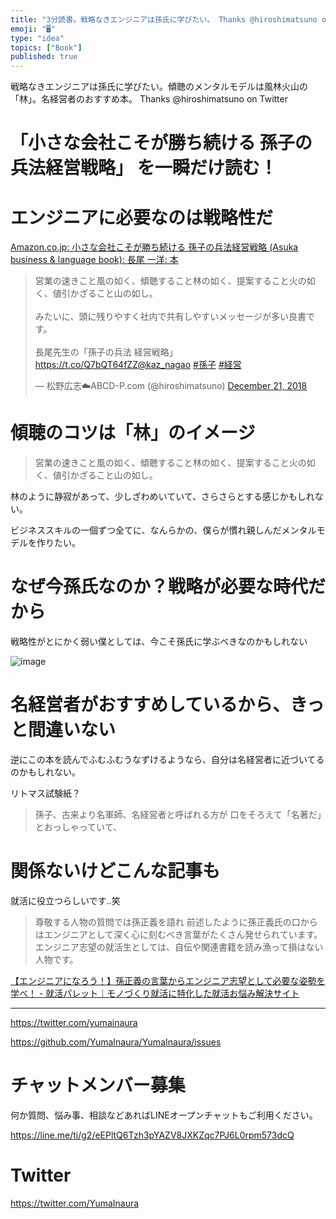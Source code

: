 ```yaml
---
title: "3分読書。戦略なきエンジニアは孫氏に学びたい。 Thanks @hiroshimatsuno on Twitter 傾聴のメンタルモデルは風"
emoji: "🖥"
type: "idea"
topics: ["Book"]
published: true
---
```


戦略なきエンジニアは孫氏に学びたい。傾聴のメンタルモデルは風林火山の「林」。名経営者のおすすめ本。 Thanks @hiroshimatsuno on Twitter

# 「小さな会社こそが勝ち続ける 孫子の兵法経営戦略」 を一瞬だけ読む！ 

# エンジニアに必要なのは戦略性だ

[Amazon.co.jp: 小さな会社こそが勝ち続ける 孫子の兵法経営戦略 (Asuka business & language book): 長尾 一洋: 本](https://www.amazon.co.jp/dp/4756913903/)

<blockquote class="twitter-tweet" data-lang="en"><p lang="ja" dir="ltr">営業の速きこと風の如く、傾聴すること林の如く、提案すること火の如く、値引かざること山の如し。<br><br>みたいに、頭に残りやすく社内で共有しやすいメッセージが多い良書です。<br><br>長尾先生の「孫子の兵法 経営戦略」<a href="https://t.co/Q7bQT64fZZ">https://t.co/Q7bQT64fZZ</a><a href="https://twitter.com/kaz_nagao?ref_src=twsrc%5Etfw">@kaz_nagao</a> <a href="https://twitter.com/hashtag/%E5%AD%AB%E5%AD%90?src=hash&amp;ref_src=twsrc%5Etfw">#孫子</a> <a href="https://twitter.com/hashtag/%E7%B5%8C%E5%96%B6?src=hash&amp;ref_src=twsrc%5Etfw">#経営</a></p>&mdash; 松野広志☁️ABCD-P.com (@hiroshimatsuno) <a href="https://twitter.com/hiroshimatsuno/status/1076047350487908353?ref_src=twsrc%5Etfw">December 21, 2018</a></blockquote>
<script async src="https://platform.twitter.com/widgets.js" charset="utf-8"></script>

# 傾聴のコツは「林」のイメージ

>営業の速きこと風の如く、傾聴すること林の如く、提案すること火の如く、値引かざること山の如し。

林のように静寂があって、少しざわめいていて、さらさらとする感じかもしれない。

ビジネススキルの一個ずつ全てに、なんらかの、僕らが慣れ親しんだメンタルモデルを作りたい。

# なぜ今孫氏なのか？戦略が必要な時代だから

戦略性がとにかく弱い僕としては、今こそ孫氏に学ぶべきなのかもしれない

![image](https://user-images.githubusercontent.com/13635059/51357170-fa9c2d80-1b00-11e9-8f79-61aa572f775a.png)

# 名経営者がおすすめしているから、きっと間違いない

逆にこの本を読んでふむふむうなずけるようなら、自分は名経営者に近づいてるのかもしれない。

リトマス試験紙？

>孫子、古来より名軍師、名経営者と呼ばれる方が
>口をそろえて「名著だ」とおっしゃっていて、

# 関係ないけどこんな記事も

就活に役立つらしいです‥笑

>尊敬する人物の質問では孫正義を語れ
>前述したように孫正義氏の口からはエンジニアとして深く心に刻むべき言葉がたくさん発せられています。
>エンジニア志望の就活生としては、自伝や関連書籍を読み漁って損はない人物です。

[【エンジニアになろう！】孫正義の言葉からエンジニア志望として必要な姿勢を学べ！ - 就活パレット｜モノづくり就活に特化した就活お悩み解決サイト](https://www.spalette.net/1498/)

---

https://twitter.com/yumainaura

https://github.com/YumaInaura/YumaInaura/issues









<!-- Update From Qiita API -->

# チャットメンバー募集


何か質問、悩み事、相談などあればLINEオープンチャットもご利用ください。

https://line.me/ti/g2/eEPltQ6Tzh3pYAZV8JXKZqc7PJ6L0rpm573dcQ





# Twitter


https://twitter.com/YumaInaura


<!-- Update From Qiita API -->



